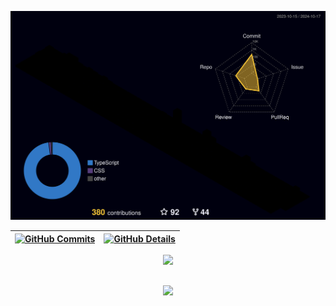 ![Status](./profile-3d-contrib/profile-night-rainbow.svg)

| [![GitHub Commits](http://github-profile-summary-cards.vercel.app/api/cards/productive-time?username=JoaoHenriqueBedin&theme=dracula&utcOffset=-3)](https://github.com/vn7n24fzkq/github-profile-summary-cards) | [![GitHub Details](http://github-profile-summary-cards.vercel.app/api/cards/profile-details?username=JoaoHenriqueBedin&theme=dracula)](https://github.com/vn7n24fzkq/github-profile-summary-cards) |
| --------------------------------------------------------------------------------------------------------------------------------------------------------------------------------------------------------- | -------------------------------------------------------------------------------------------------------------------------------------------------------------------------------------------- |

  <div align="center" >
<a href="https://skillicons.dev"   >
  <img src="https://skillicons.dev/icons?i=git,vscode,javascript,typescript,css,html,react,next,tailwind,sass,nodejs,express,docker,figma,github,materialui,postman,styledcomponents,vercel,vite,postgres" />
</a>
  <br />

  </div>

##

   <div align="center" >
     <img src="https://github-profile-trophy.vercel.app/?username=JoaoHenriqueBedin&row=1&column=6&theme=dracula&margin-w=15&margin-h=15"/>
  </div>
